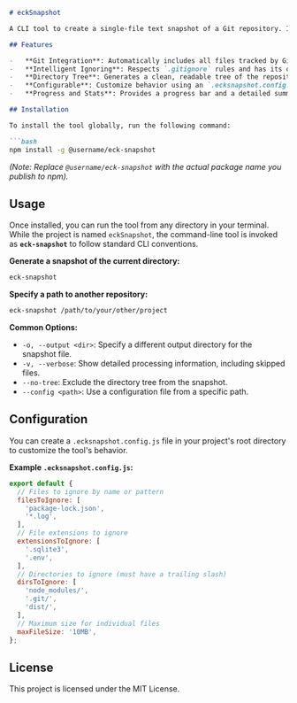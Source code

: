 
````markdown
# eckSnapshot

A CLI tool to create a single-file text snapshot of a Git repository. It generates a single `.txt` file containing the directory structure and the content of all text-based files, which is ideal for providing context to Large Language Models (LLMs) like GPT or Claude.

## Features

-   **Git Integration**: Automatically includes all files tracked by Git.
-   **Intelligent Ignoring**: Respects `.gitignore` rules and has its own configurable ignore lists for files, extensions, and directories.
-   **Directory Tree**: Generates a clean, readable tree of the repository structure at the top of the snapshot.
-   **Configurable**: Customize behavior using an `.ecksnapshot.config.js` file.
-   **Progress and Stats**: Provides a progress bar and a detailed summary of what was included and skipped.

## Installation

To install the tool globally, run the following command:

```bash
npm install -g @username/eck-snapshot
````

*(Note: Replace `@username/eck-snapshot` with the actual package name you publish to npm).*

## Usage

Once installed, you can run the tool from any directory in your terminal. While the project is named `eckSnapshot`, the command-line tool is invoked as **`eck-snapshot`** to follow standard CLI conventions.

**Generate a snapshot of the current directory:**

```bash
eck-snapshot
```

**Specify a path to another repository:**

```bash
eck-snapshot /path/to/your/other/project
```

**Common Options:**

  - `-o, --output <dir>`: Specify a different output directory for the snapshot file.
  - `-v, --verbose`: Show detailed processing information, including skipped files.
  - `--no-tree`: Exclude the directory tree from the snapshot.
  - `--config <path>`: Use a configuration file from a specific path.

## Configuration

You can create a `.ecksnapshot.config.js` file in your project's root directory to customize the tool's behavior.

**Example `.ecksnapshot.config.js`:**

```javascript
export default {
  // Files to ignore by name or pattern
  filesToIgnore: [
    'package-lock.json',
    '*.log',
  ],
  // File extensions to ignore
  extensionsToIgnore: [
    '.sqlite3',
    '.env',
  ],
  // Directories to ignore (must have a trailing slash)
  dirsToIgnore: [
    'node_modules/',
    '.git/',
    'dist/',
  ],
  // Maximum size for individual files
  maxFileSize: '10MB',
};
```

## License

This project is licensed under the MIT License.

```
```